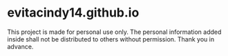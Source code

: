 # evitacindy14.github.io

This project is made for personal use only. The personal information added inside shall not be distributed to others without permission. Thank you in advance.
